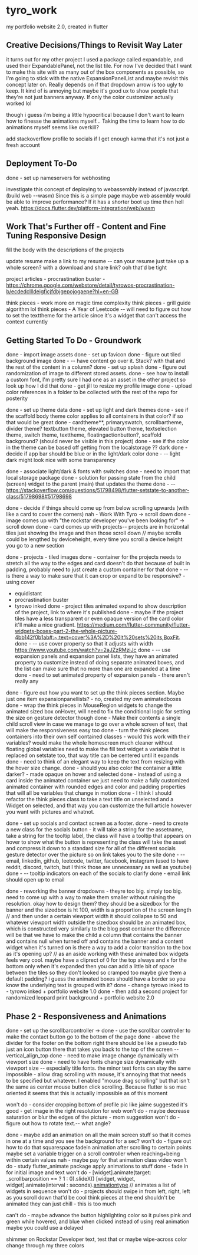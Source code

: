 # tyro_work
my portfolio website 2.0, created in flutter


## Creative Decisions/Things to Revisit Way Later

it turns out for my other project I used a package called expandable, and used their ExpandablePanel, not the list tile. For now I've decided that I want to make this site with as many out of the box components as possible, so I'm going to stick with the native ExpansionPanelList and maybe revisit this concept later on. Really depends on if that dropdown arrow is too ugly to keep. It kind of is annoying but maybe it's good ux to show people that they're not just banners anyway. If only the color customizer actually worked lol

though i guess i'm being a little hypocritical because I don't want to learn how to finesse the animations myself... Taking the time to learn how to do animations myself seems like overkill?

add stackoverflow profile to socials if I get enough karma that it's not just a fresh account

## Deployment To-Do
done - set up nameservers for webhosting

investigate this concept of deploying to webassembly instead of javascript. (build web --wasm) Since this is a simple page maybe web assembly would be able to improve performance? If it has a shorter boot up time then hell yeah.
https://docs.flutter.dev/platform-integration/web/wasm

## Work That's Further off - Content and Fine Tuning Responsive Design


fill the body with the descriptions of the projects

update resume
make a link to my resume
-- can your resume just take up a whole screen? with a download and share link? ooh that'd be tight



project articles - procrastination buster - https://chrome.google.com/webstore/detail/tyrowos-procrastination-b/ecdedcllldeigficjfdbjgepojogaepe?hl=en-GB

think pieces - work more on magic time complexity
think pieces - grill guide algorithm lol
think pieces - A Year of Leetcode
-- will need to figure out how to set the texttheme for the article since it's a widget that can't access the context currently


## Getting Started To Do - Groundwork
done - import image assets
done - set up favicon 
done - figure out tiled background image
done - -- have content go over it. Stack? with that and the rest of the content in a column?
done - set up splash
done - figure out randomization of image to different stored assets.
done - see how to install a custom font, I'm pretty sure I had one as an asset in the other project so look up how I did that
done - get jill to resize my profile image
done - upload color references in a folder to be collected with the rest of the repo for posterity

done - set up theme data
done - set up light and dark themes
done - see if the scaffold body theme color applies to all containers in that color? if so that would be great
done - cardtheme**, primaryswatch, scrollbartheme, divider theme? textbutton theme, elevated button theme, textselection theme, switch theme, texttheme, floatingactionbutton?, scaffold background? (should never be visible in this project)
done - see if the color in the theme can be based off getting from the localstorage ?? dark
done - decide if app bar should be blue or in the light/dark color
done - -- light dark might look nice with some transparency

done - associate light/dark & fonts with switches
done - need to import that local storage package
done - solution for passing state from the child (screen) widget to the parent (main) that updates the theme
done - -- https://stackoverflow.com/questions/51798498/flutter-setstate-to-another-class/51798698#51798698

done - decide if things should come up from below scrolling upwards (with like a card to cover the corners) 
nah - Work With Tyro -> scroll down
done - image comes up with "the rockstar developer you've been looking for" -> scroll down
done - card comes up with projects-- projects are in horizontal tiles just showing the image and then those scroll down
// maybe scrolls could be lengthed by deviceheight, every time you scroll a device height you go to a new section

done - projects - tiled images
done - container for the projects needs to stretch all the way to the edges and card doesn't do that because of built in padding, probably need to just create a custom container for that
done - -- is there a way to make sure that it can crop or expand to be responsive? - using cover
* equidistant
* procrastination buster
* tyrowo inked
done - project tiles animated expand to show description of the project, link to where it's published
done - maybe if the project tiles have a less transparent or even opaque version of the card color it'll make a nice gradient.
https://medium.com/flutter-community/flutter-widgets-boxes-part-2-the-whole-picture-4bb142f0b1ab#:~:text=cover%3A%2D%20It%20sets%20its,BoxFit.
done - -- use cover property so that it adjusts with width
https://www.youtube.com/watch?v=2aJZzRMziJc
done - -- use expansion panels and expansion panel lists, they have an animated property to customize instead of doing separate animated boxes, and the list can make sure that no more than one are expanded at a time
done - need to set animated property of expansion panels - there aren't really any

done - figure out how you want to set up the think pieces section. Maybe just one item expansionpanellists? - no, created my own animatedboxes
done - wrap the think pieces in MouseRegion widgets to change the animated sized box onHover, will need to fix the conditional logic for setting the size on gesture detector though
done - Make their contents a single child scroll view in case we manage to go over a whole screen of text, that will make the responsiveness easy too
done - turn the think pieces containers into their own self contained classes - would this work with their variables? would make the whole homescreen much cleaner without floating global variables
need to make the fill text widget a variable that is replaced on setstate too, that way title can be centered until it expands
done - need to think of an elegant way to keep the text from resizing with the hover size change.
done - should you also color the container a little darker? - made opaque on hover and selected
done - instead of using a card inside the animated container we just need to make a fully customized animated container with rounded edges and color and padding properties that will all be variables that change in motion
done - I think I should refactor the think pieces class to take a text title on unselected and a Widget on selected, and that way you can customize the full article however you want with pictures and whatnot.

done - set up socials and contact screen as a footer. 
done - need to create a new class for the socials button - it will take a string for the assetname, take a string for the tooltip label,
    the class will have a tooltip that appears on hover to show what the button is representing
    the class will take the asset and compress it down to a standard size for all of the different socials
    gesture detector over the picture so on link takes you to the site
done - -- email, linkedin, github, leetcode, twitter, facebook, instagram (used to have reddit, discord, twitch, but I think those are unnecessary as well as youtube)
done - -- tooltip indicators on each of the socials to clarify
done - email link should open up to email

done - reworking the banner dropdowns - theyre too big. simply too big. need to come up with a way to make them smaller without ruining the resolution.
  okay how to design them?
  they should be a sizedbox for the banner and the sizedbox is ht 100, width is a proportion of the screen length
  // and then under a certain viewport width it should collapse to 50 and whatever viewport width
  outside the sizedbox should be an animated box, which is constructed very similarly to the blog post container
    the difference will be that we have to make the child a column that contains the banner and contains null when turned off and contains the banner and a content widget when it's turned on
  is there a way to add a color transition to the box as it's opening up?
  // as an aside working with these animated box widgets feels very cool.
  maybe have a cliprect of 0 for the top always and x for the bottom only when it's expanded
  then you can add a little bit of space between the tiles so they don't looked so cramped too
    maybe give them a default padding?
  i guess the animated boxes should have a border so you know the underlying text is grouped with it?
done - change tyrowo inked to - tyrowo inked + portfolio website 1.0
done - then add a second project for randomized leopard print background + portfolio website 2.0


## Phase 2 - Responsiveness and Animations
done - set up the scrollbarcontroller ->
done - use the scrollbar controller to make the contact button go to the bottom of the page
done - above the divider for the footer on the bottom right there should be like a pseudo fab just an icon button there that takes you back to the top of the screen -- vertical_align_top
done - need to make image change dynamically with viewport size
done - need to have fonts change size dynamically with viewport size
-- especially title fonts. the minor text fonts can stay the same
impossible - allow drag scrolling with mouse, it's annoying that that needs to be specified but whatever. I enabled "mouse drag scrolling" but that isn't the same as center mouse button click scrolling. Because flutter is so mac oriented it seems that this is actually impossible as of this moment

won't do - consider cropping bottom of profile pic like jaime suggested
it's good - get image in the right resolution for web
won't do - maybe decrease saturation or blur the edges of the picture - mom suggestion
won't do - figure out how to rotate text.-- what angle? 

done - maybe add an animation on all the main screen stuff so that it comes in one at a time and you see the background for a sec?
won't do - figure out how to do that squarespace fadein animation after scrolling to certain points
  maybe set a variable trigger on a scroll controller when reaching+being within certain values
  nah - maybe pay for that animation class video
won't do - study flutter_animate package
apply animations to stuff
done - fade in for initial image and text
won't do - [widget].animate(target: _scrollbarposition == ? 1 : 0).slideX()
[widget, widget, widget].animate(interval : seconds).[animationtype]() // animates a list of widgets in sequence
won't do - projects should swipe in from left, right, left as you scroll down that'd be cool
think pieces at the end shouldn't be animated they can just chill - this is too much

can't do - maybe advance the button highlighting color so it pulses pink and green while hovered, and blue when clicked
  instead of using real animation maybe you could use a delayed 

shimmer on Rockstar Developer text, test that or maybe wipe-across color change through my three colors